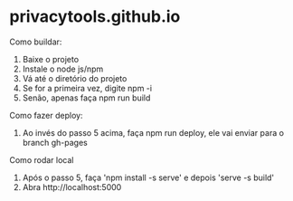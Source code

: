 # privacytools.github.io

Como buildar:

1) Baixe o projeto
2) Instale o node js/npm
3) Vá até o diretório do projeto
4) Se for a primeira vez, digite npm -i
5) Senão, apenas faça npm run build

Como fazer deploy:

1) Ao invés do passo 5 acima, faça npm run deploy, ele vai enviar para o branch gh-pages

Como rodar local

1) Após o passo 5, faça 'npm install -s serve' e depois 'serve -s build'
2) Abra http://localhost:5000
